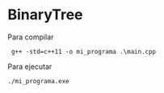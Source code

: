 # BinaryTree

Para compilar
```
 g++ -std=c++11 -o mi_programa .\main.cpp 
```

Para ejecutar
```
./mi_programa.exe
```